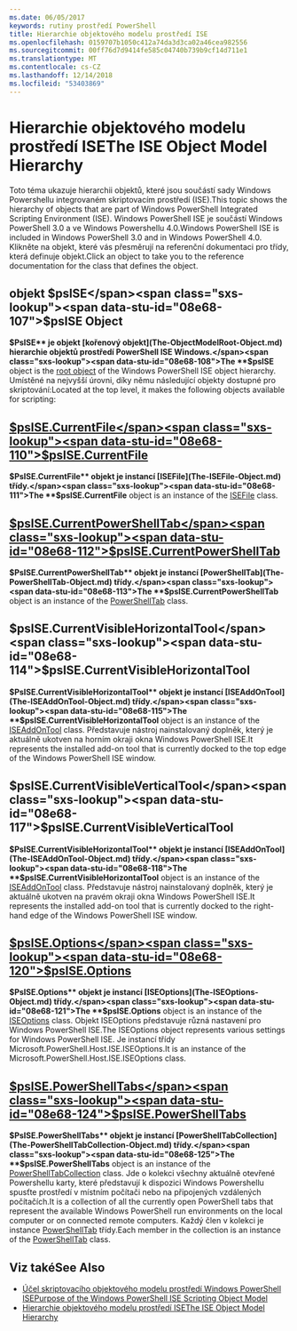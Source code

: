 ```yaml
---
ms.date: 06/05/2017
keywords: rutiny prostředí PowerShell
title: Hierarchie objektového modelu prostředí ISE
ms.openlocfilehash: 0159707b1050c412a74da3d3ca02a46cea982556
ms.sourcegitcommit: 00ff76d7d9414fe585c04740b739b9cf14d711e1
ms.translationtype: MT
ms.contentlocale: cs-CZ
ms.lasthandoff: 12/14/2018
ms.locfileid: "53403869"
---
```

# <a name="the-ise-object-model-hierarchy"></a><span data-ttu-id="08e68-103">Hierarchie objektového modelu prostředí ISE</span><span class="sxs-lookup"><span data-stu-id="08e68-103">The ISE Object Model Hierarchy</span></span>

<span data-ttu-id="08e68-104">Toto téma ukazuje hierarchii objektů, které jsou součástí sady Windows Powershellu integrovaném skriptovacím prostředí (ISE).</span><span class="sxs-lookup"><span data-stu-id="08e68-104">This topic shows the hierarchy of objects that are part of Windows PowerShell Integrated Scripting Environment (ISE).</span></span>
<span data-ttu-id="08e68-105">Windows PowerShell ISE je součástí Windows PowerShell 3.0 a ve Windows Powershellu 4.0.</span><span class="sxs-lookup"><span data-stu-id="08e68-105">Windows PowerShell ISE is included in Windows PowerShell 3.0 and in Windows PowerShell 4.0.</span></span>
<span data-ttu-id="08e68-106">Klikněte na objekt, které vás přesměrují na referenční dokumentaci pro třídy, která definuje objekt.</span><span class="sxs-lookup"><span data-stu-id="08e68-106">Click an object to take you to the reference documentation for the class that defines the object.</span></span>

## <a name="psise-object"></a><span data-ttu-id="08e68-107">objekt $psISE</span><span class="sxs-lookup"><span data-stu-id="08e68-107">$psISE Object</span></span>

<span data-ttu-id="08e68-108">**$PsISE** je objekt [kořenový objekt](The-ObjectModelRoot-Object.md) hierarchie objektů prostředí PowerShell ISE Windows.</span><span class="sxs-lookup"><span data-stu-id="08e68-108">The **$psISE** object is the [root object](The-ObjectModelRoot-Object.md) of the Windows PowerShell ISE object hierarchy.</span></span>
<span data-ttu-id="08e68-109">Umístěné na nejvyšší úrovni, díky němu následující objekty dostupné pro skriptování:</span><span class="sxs-lookup"><span data-stu-id="08e68-109">Located at the top level, it makes the following objects available for scripting:</span></span>

## <a name="psisecurrentfilethe-isefile-objectmd"></a>[<span data-ttu-id="08e68-110">$psISE.CurrentFile</span><span class="sxs-lookup"><span data-stu-id="08e68-110">$psISE.CurrentFile</span></span>](The-ISEFile-Object.md)

<span data-ttu-id="08e68-111">**$PsISE.CurrentFile** objekt je instancí [ISEFile](The-ISEFile-Object.md) třídy.</span><span class="sxs-lookup"><span data-stu-id="08e68-111">The **$psISE.CurrentFile** object is an instance of the [ISEFile](The-ISEFile-Object.md) class.</span></span>

## <a name="psisecurrentpowershelltabthe-powershelltab-objectmd"></a>[<span data-ttu-id="08e68-112">$psISE.CurrentPowerShellTab</span><span class="sxs-lookup"><span data-stu-id="08e68-112">$psISE.CurrentPowerShellTab</span></span>](The-PowerShellTab-Object.md)

<span data-ttu-id="08e68-113">**$PsISE.CurrentPowerShellTab** objekt je instancí [PowerShellTab](The-PowerShellTab-Object.md) třídy.</span><span class="sxs-lookup"><span data-stu-id="08e68-113">The **$psISE.CurrentPowerShellTab** object is an instance of the [PowerShellTab](The-PowerShellTab-Object.md) class.</span></span>

## <a name="psisecurrentvisiblehorizontaltool"></a><span data-ttu-id="08e68-114">$psISE.CurrentVisibleHorizontalTool</span><span class="sxs-lookup"><span data-stu-id="08e68-114">$psISE.CurrentVisibleHorizontalTool</span></span>

<span data-ttu-id="08e68-115">**$PsISE.CurrentVisibleHorizontalTool** objekt je instancí [ISEAddOnTool](The-ISEAddOnTool-Object.md) třídy.</span><span class="sxs-lookup"><span data-stu-id="08e68-115">The **$psISE.CurrentVisibleHorizontalTool** object is an instance of the [ISEAddOnTool](The-ISEAddOnTool-Object.md) class.</span></span>
<span data-ttu-id="08e68-116">Představuje nástroj nainstalovaný doplněk, který je aktuálně ukotven na horním okraji okna Windows PowerShell ISE.</span><span class="sxs-lookup"><span data-stu-id="08e68-116">It represents the installed add-on tool that is currently docked to the top edge of the Windows PowerShell ISE window.</span></span>

## <a name="psisecurrentvisibleverticaltool"></a><span data-ttu-id="08e68-117">$psISE.CurrentVisibleVerticalTool</span><span class="sxs-lookup"><span data-stu-id="08e68-117">$psISE.CurrentVisibleVerticalTool</span></span>

<span data-ttu-id="08e68-118">**$PsISE.CurrentVisibleHorizontalTool** objekt je instancí [ISEAddOnTool](The-ISEAddOnTool-Object.md) třídy.</span><span class="sxs-lookup"><span data-stu-id="08e68-118">The **$psISE.CurrentVisibleHorizontalTool** object is an instance of the [ISEAddOnTool](The-ISEAddOnTool-Object.md) class.</span></span>
<span data-ttu-id="08e68-119">Představuje nástroj nainstalovaný doplněk, který je aktuálně ukotven na pravém okraji okna Windows PowerShell ISE.</span><span class="sxs-lookup"><span data-stu-id="08e68-119">It represents the installed add-on tool that is currently docked to the right-hand edge of the Windows PowerShell ISE window.</span></span>

## <a name="psiseoptionsthe-iseoptions-objectmd"></a>[<span data-ttu-id="08e68-120">$psISE.Options</span><span class="sxs-lookup"><span data-stu-id="08e68-120">$psISE.Options</span></span>](The-ISEOptions-Object.md)

<span data-ttu-id="08e68-121">**$PsISE.Options** objekt je instancí [ISEOptions](The-ISEOptions-Object.md) třídy.</span><span class="sxs-lookup"><span data-stu-id="08e68-121">The **$psISE.Options** object is an instance of the [ISEOptions](The-ISEOptions-Object.md) class.</span></span>
<span data-ttu-id="08e68-122">Objekt ISEOptions představuje různá nastavení pro Windows PowerShell ISE.</span><span class="sxs-lookup"><span data-stu-id="08e68-122">The ISEOptions object represents various settings for Windows PowerShell ISE.</span></span>
<span data-ttu-id="08e68-123">Je instancí třídy Microsoft.PowerShell.Host.ISE.ISEOptions.</span><span class="sxs-lookup"><span data-stu-id="08e68-123">It is an instance of the Microsoft.PowerShell.Host.ISE.ISEOptions class.</span></span>

## <a name="psisepowershelltabsthe-powershelltabcollection-objectmd"></a>[<span data-ttu-id="08e68-124">$psISE.PowerShellTabs</span><span class="sxs-lookup"><span data-stu-id="08e68-124">$psISE.PowerShellTabs</span></span>](The-PowerShellTabCollection-Object.md)

<span data-ttu-id="08e68-125">**$PsISE.PowerShellTabs** objekt je instancí [PowerShellTabCollection](The-PowerShellTabCollection-Object.md) třídy.</span><span class="sxs-lookup"><span data-stu-id="08e68-125">The **$psISE.PowerShellTabs** object is an instance of the [PowerShellTabCollection](The-PowerShellTabCollection-Object.md) class.</span></span>
<span data-ttu-id="08e68-126">Jde o kolekci všechny aktuálně otevřené Powershellu karty, které představují k dispozici Windows Powershellu spusťte prostředí v místním počítači nebo na připojených vzdálených počítačích.</span><span class="sxs-lookup"><span data-stu-id="08e68-126">It is a collection of all the currently open PowerShell tabs that represent the available Windows PowerShell run environments on the local computer or on connected remote computers.</span></span>
<span data-ttu-id="08e68-127">Každý člen v kolekci je instance [PowerShellTab](The-PowerShellTab-Object.md) třídy.</span><span class="sxs-lookup"><span data-stu-id="08e68-127">Each member in the collection is an instance of the [PowerShellTab](The-PowerShellTab-Object.md) class.</span></span>

## <a name="see-also"></a><span data-ttu-id="08e68-128">Viz také</span><span class="sxs-lookup"><span data-stu-id="08e68-128">See Also</span></span>

- [<span data-ttu-id="08e68-129">Účel skriptovacího objektového modelu prostředí Windows PowerShell ISE</span><span class="sxs-lookup"><span data-stu-id="08e68-129">Purpose of the Windows PowerShell ISE Scripting Object Model</span></span>](Purpose-of-the-Windows-PowerShell-ISE-Scripting-Object-Model.md)
- [<span data-ttu-id="08e68-130">Hierarchie objektového modelu prostředí ISE</span><span class="sxs-lookup"><span data-stu-id="08e68-130">The ISE Object Model Hierarchy</span></span>](The-ISE-Object-Model-Hierarchy.md)